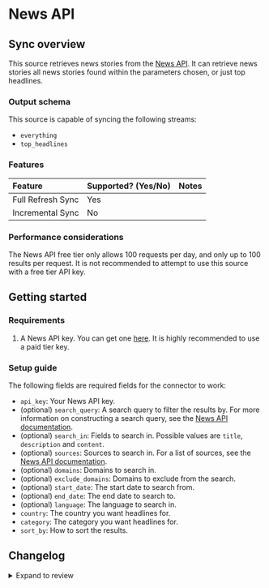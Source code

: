 # News API

## Sync overview

This source retrieves news stories from the [News API](https://newsapi.org/).
It can retrieve news stories all news stories found within the parameters
chosen, or just top headlines.

### Output schema

This source is capable of syncing the following streams:

- `everything`
- `top_headlines`

### Features

| Feature           | Supported? \(Yes/No\) | Notes |
| :---------------- | :-------------------- | :---- |
| Full Refresh Sync | Yes                   |       |
| Incremental Sync  | No                    |       |

### Performance considerations

The News API free tier only allows 100 requests per day, and only up to 100
results per request. It is not recommended to attempt to use this source with
a free tier API key.

## Getting started

### Requirements

1. A News API key. You can get one [here](https://newsapi.org/). It is
   highly recommended to use a paid tier key.

### Setup guide

The following fields are required fields for the connector to work:

- `api_key`: Your News API key.
- (optional) `search_query`: A search query to filter the results by. For more
  information on constructing a search query, see the
  [News API documentation](https://newsapi.org/docs/endpoints/everything).
- (optional) `search_in`: Fields to search in. Possible values are `title`,
  `description` and `content`.
- (optional) `sources`: Sources to search in. For a list of sources, see the
  [News API documentation](https://newsapi.org/sources).
- (optional) `domains`: Domains to search in.
- (optional) `exclude_domains`: Domains to exclude from the search.
- (optional) `start_date`: The start date to search from.
- (optional) `end_date`: The end date to search to.
- (optional) `language`: The language to search in.
- `country`: The country you want headlines for.
- `category`: The category you want headlines for.
- `sort_by`: How to sort the results.

## Changelog

<details>
  <summary>Expand to review</summary>

| Version | Date       | Pull Request                                             | Subject                                  |
|:--------|:-----------| :------------------------------------------------------- | :--------------------------------------- |
| 0.1.10 | 2024-07-13 | [41781](https://github.com/airbytehq/airbyte/pull/41781) | Update dependencies |
| 0.1.9 | 2024-07-10 | [41599](https://github.com/airbytehq/airbyte/pull/41599) | Update dependencies |
| 0.1.8 | 2024-07-09 | [41200](https://github.com/airbytehq/airbyte/pull/41200) | Update dependencies |
| 0.1.7 | 2024-07-06 | [40802](https://github.com/airbytehq/airbyte/pull/40802) | Update dependencies |
| 0.1.6 | 2024-06-25 | [40297](https://github.com/airbytehq/airbyte/pull/40297) | Update dependencies |
| 0.1.5 | 2024-06-22 | [40174](https://github.com/airbytehq/airbyte/pull/40174) | Update dependencies |
| 0.1.4 | 2024-06-12 | [38635](https://github.com/airbytehq/airbyte/pull/38635) | Use Poetry, remove $parameters, make Builder compatible |
| 0.1.3 | 2024-06-04 | [39038](https://github.com/airbytehq/airbyte/pull/39038) | [autopull] Upgrade base image to v1.2.1 |
| 0.1.2 | 2024-05-20 | [38418](https://github.com/airbytehq/airbyte/pull/38418) | [autopull] base image + poetry + up_to_date |
| 0.1.1 | 2023-04-30 | [25554](https://github.com/airbytehq/airbyte/pull/25554) | Make manifest connector builder friendly |
| 0.1.0 | 2022-10-21 | [18301](https://github.com/airbytehq/airbyte/pull/18301) | New source |

</details>
